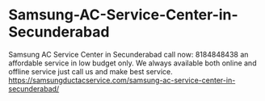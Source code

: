 # Samsung-AC-Service-Center-in-Secunderabad
Samsung AC Service Center in Secunderabad call now: 8184848438 an affordable service in low budget only. We always available both online and offline service just call us and make best service.  https://samsungductacservice.com/samsung-ac-service-center-in-secunderabad/
